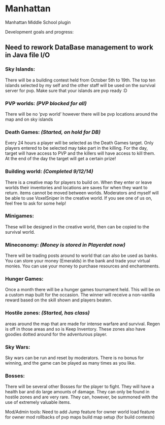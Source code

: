 Manhattan
=========

Manhattan Middle School plugin

Development goals and progress:

## Need to rework DataBase management to work in Java file I/O 

### Sky Islands:
There will be a building contest held from October 5th to 19th. The top ten islands selected by my self and the other staff will be used on the survival server for pvp. Make sure that your islands are pvp ready :D

### PVP worlds: _(PVP blocked for all)_
There will be no ‘pvp world’ however there will be pvp locations around the map and on sky islands

### Death Games: _(Started, on hold for DB)_
Every 24 hours a player will be selected as the Death Games target. Only players entered to be selected may take part in the killing. For the day, target will have access to PVP and the killers will have access to kill them. At the end of the day the target will get a certain prize!

### Building world: _(Completed 9/12/14)_
There is a creative map for players to build on. When they enter or leave worlds their inventories and locations are saves for when they want to return. items cannot be moved between worlds. Moderators and myself will be able to use VoxelSniper in the creative world. If you see one of us on, feel free to ask for some help!

### Minigames: 
These will be designed in the creative world, then can be copied to the survival world.

### Mineconomy: _(Money is stored in Playerdat now)_
There will be trading posts around to world that can also be used as banks. You can store your money (Emeralds) in the bank and trade your virtual monies. You can use your money to purchase resources and enchantments.

### Hunger Games:
Once a month there will be a hunger games tournament held. This will be on a custom map built for the occasion. The winner will receive a non-vanilla reward based on the skill shown and players beaten.

### Hostile zones: _(Started, has class)_
areas around the map that are made for intense warfare and survival. Regen is off in those areas and so is Keep Inventory. These zones also have goodies dotted around for the adventurous player.

### Sky Wars:
Sky wars can be run and reset by moderators. There is no bonus for winning, and the game can be played as many times as you like.

### Bosses:
There will be several other Bosses for the player to fight. They will have a health bar and do large amounts of damage. They can only be found in hostile zones and are very rare. They can, however, be summoned with the use of extremely valuable items. 


Mod/Admin tools:
Need to add Jump feature for owner
world load feature for owner
mod rollbacks of pvp maps
build map setup (for build contests)
